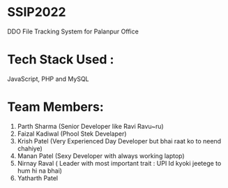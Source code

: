 # SSIP2022
DDO File Tracking System for Palanpur Office 

# Tech Stack Used : 
JavaScript, PHP and MySQL 

# Team Members: 

1. Parth Sharma (Senior Developer like Ravi Ravu~ru)
2. Faizal Kadiwal (Phool Stek Develaper)
3. Krish Patel (Very Experienced Day Developer but bhai raat ko to neend chahiye)
4. Manan Patel (Sexy Developer with always working laptop)
5. Nirnay Raval ( Leader with most important trait : UPI Id kyoki jeetege to hum hi na bhai)
6. Yatharth Patel 
